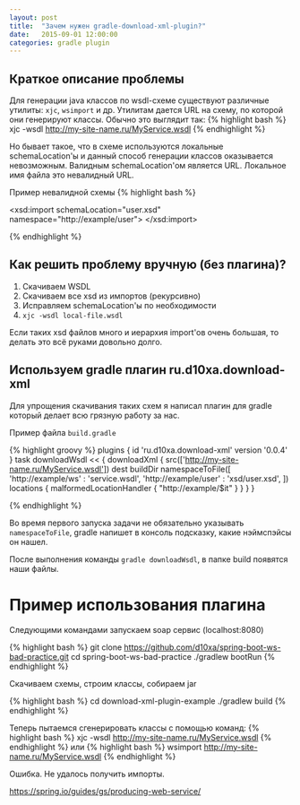 ```yaml
---
layout: post
title:  "Зачем нужен gradle-download-xml-plugin?"
date:   2015-09-01 12:00:00
categories: gradle plugin
---
```


Краткое описание проблемы
-------------------------

Для генерации java классов по wsdl-схеме существуют различные утилиты: `xjc`, `wsimport` и др.
Утилитам дается URL на схему, по которой они генерируют классы. Обычно это выглядит так:
{% highlight bash %}
xjc -wsdl http://my-site-name.ru/MyService.wsdl
{% endhighlight %}

Но бывает такое, что в схеме используются локальные schemaLocation'ы
и данный способ генерации классов оказывается невозможным.
Валидным schemaLocation'ом является URL. Локальное имя файла это невалидный URL.

Пример невалидной схемы
{% highlight bash %}
<!-- ... -->
<xsd:import
   schemaLocation="user.xsd"
   namespace="http://example/user">
</xsd:import>
<!-- ... -->
{% endhighlight %}


Как решить проблему вручную (без плагина)?
------------------------------------------

1. Скачиваем WSDL
2. Скачиваем все xsd из импортов (рекурсивно)
3. Исправляем schemaLocation'ы по необходимости
4. `xjc -wsdl local-file.wsdl`

Если таких xsd файлов много и иерархия import'ов очень большая, то делать это всё руками довольно долго.

Используем gradle плагин ru.d10xa.download-xml
----------------------------------------------

Для упрощения скачивания таких схем я написал плагин для gradle который делает всю грязную работу за нас.

Пример файла `build.gradle`

{% highlight groovy %}
plugins {
    id 'ru.d10xa.download-xml' version '0.0.4'
}
task downloadWsdl << {
    downloadXml {
        src(['http://my-site-name.ru/MyService.wsdl'])
        dest buildDir
        namespaceToFile([
                'http://example/ws'   : 'service.wsdl',
                'http://example/user' : 'xsd/user.xsd',
        ])
        locations {
             malformedLocationHandler {
                 "http://example/$it"
             }
        }
    }
}


{% endhighlight %}

Во время первого запуска задачи не обязательно указывать `namespaceToFile`, gradle напишет в консоль подсказку,
какие нэймспэйсы он нашел.

После выполнения команды `gradle downloadWsdl`, в папке build появятся наши файлы.

Пример использования плагина
============================

Следующими командами запускаем soap сервис (localhost:8080)

{% highlight bash %}
git clone https://github.com/d10xa/spring-boot-ws-bad-practice.git
cd spring-boot-ws-bad-practice
./gradlew bootRun
{% endhighlight %}

Скачиваем схемы, строим классы, собираем jar

{% highlight bash %}
cd download-xml-plugin-example
./gradlew build
{% endhighlight %}


Теперь пытаемся сгенерировать классы с помощью команд:
{% highlight bash %}
   xjc -wsdl http://my-site-name.ru/MyService.wsdl
{% endhighlight %}
или
{% highlight bash %}
   wsimport http://my-site-name.ru/MyService.wsdl
{% endhighlight %}

Ошибка. Не удалось получить импорты.

https://spring.io/guides/gs/producing-web-service/
